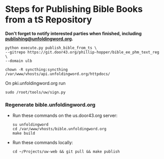 # Steps for Publishing Bible Books from a tS Repository

**Don't forget to notify interested parties when finished, including publishing@unfoldingword.org.**

    python execute.py publish_bible_from_ts \
    --gitrepo https://git.door43.org/phillip-hopper/bible_ee_phm_text_reg \
    --domain ulb
    
    chown -R syncthing:syncthing /var/www/vhosts/api.unfoldingword.org/httpdocs/

On pki.unfoldingword.org run

    sudo /root/tools/uw/sign.py

### Regenerate bible.unfoldingword.org

* Run these commands on the us.door43.org server:
    ```
    su unfoldingword
    cd /var/www/vhosts/bible.unfoldingword.org
    make build
    ```

* Run these commands locally:
    ```
    cd ~/Projects/uw-web && git pull && make publish
    ```
